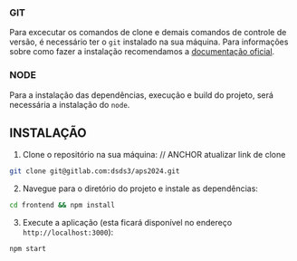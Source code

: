 ### GIT

Para excecutar os comandos de clone e demais comandos de controle de versão, é necessário ter o `git` instalado na sua máquina. Para informações sobre como fazer a instalação recomendamos a [documentação oficial](https://git-scm.com/book/en/v2/Getting-Started-Installing-Git).

### NODE

Para a instalação das dependências, execução e build do projeto, será necessária a instalação do `node`.

## INSTALAÇÃO

1. Clone o repositório na sua máquina:
   // ANCHOR atualizar link de clone

```bash
git clone git@gitlab.com:dsds3/aps2024.git
```

2. Navegue para o diretório do projeto e instale as dependências:

```bash
cd frontend && npm install
```

3. Execute a aplicação (esta ficará disponível no endereço `http://localhost:3000`):

```bash
npm start
```
